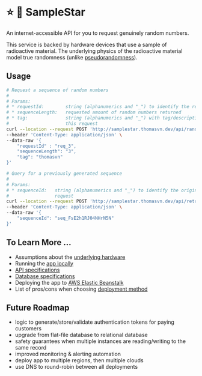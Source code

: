 # ⭐️ 🧪 SampleStar

An internet-accessible API for you to request genuinely random numbers.

This service is backed by hardware devices that use a sample of radioactive material.
The underlying physics of the radioactive material model true randomness (unlike [pseudorandomness](https://en.wikipedia.org/wiki/Pseudorandomness)).

## Usage

```bash
# Request a sequence of random numbers
# 
# Params:
# * requestId:        string (alphanumerics and "_") to identify the request
# * sequenceLength:   requested amount of random numbers returned
# * tag:              string (alphanumerics and "_") with tag/description of
#                     this request
curl --location --request POST 'http://samplestar.thomasvn.dev/api/randomSequence' \
--header 'Content-Type: application/json' \
--data-raw '{
    "requestId" : "req_3",
    "sequenceLength": "3",
    "tag": "thomasvn"
}'

# Query for a previously generated sequence
# 
# Params:
# * sequenceId:   string (alphanumerics and "_") to identify the original
#                 request
curl --location --request POST 'http://samplestar.thomasvn.dev/api/retrieveSequence' \
--header 'Content-Type: application/json' \
--data-raw '{
    "sequenceId": "seq_FsE2h1RJ04NHrN5N"
}'
```

## To Learn More ...

- Assumptions about the [underlying hardware](./doc/ASSUMPTIONS.md)
- Running the [app locally](./app/README.md)
- [API specifications](./doc/API.md)
- [Database specifications](./doc/DATABASE.md)
- Deploying the app to [AWS Elastic Beanstalk](./deploy/README.md)
- List of pros/cons when choosing [deployment method](./deploy/CONSIDERATIONS.md)

## Future Roadmap

- logic to generate/store/validate authentication tokens for paying customers
- upgrade from flat-file database to relational database
- safety guarantees when multiple instances are reading/writing to the same record
- improved monitoring & alerting automation
- deploy app to multiple regions, then multiple clouds
- use DNS to round-robin between all deployments
